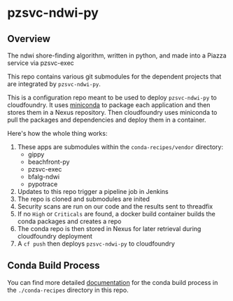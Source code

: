 # pzsvc-ndwi-py

## Overview

The ndwi shore-finding algorithm, written in python, and made into a Piazza service via pzsvc-exec

This repo contains various git submodules for the dependent projects that are 
integrated by `pzsvc-ndwi-py`.

This is a configuration repo meant to be used to deploy `pzsvc-ndwi-py` to
cloudfoundry. It uses [miniconda](https://conda.io/miniconda.html) to package
each application and then stores them in a Nexus repository. Then cloudfoundry
uses miniconda to pull the packages and dependencies and deploy them in a 
container.

Here's how the whole thing works:

1. These apps are submodules within the `conda-recipes/vendor` directory:
    - gippy
    - beachfront-py
    - pzsvc-exec
    - bfalg-ndwi
    - pypotrace 
2. Updates to this repo trigger a pipeline job in Jenkins
4. The repo is cloned and submodules are inited
5. Security scans are run on our code and the results sent to threadfix
6. If no `High` or `Criticals` are found, a
docker build container builds the conda packages and creates a repo
8. The conda  repo is then stored in Nexus for later retrieval during cloudfoundry
deployment
9. A `cf push` then deploys `pzsvc-ndwi-py` to cloudfoundry


## Conda Build Process

You can find more detailed [documentation](./conda-recipes/README.mkd) for the
conda build process in the `./conda-recipes` directory in this repo.


